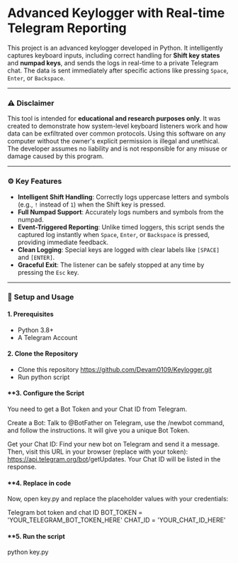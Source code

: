 # Advanced Keylogger with Real-time Telegram Reporting

This project is an advanced keylogger developed in Python. It intelligently captures keyboard inputs, including correct handling for **Shift key states** and **numpad keys**, and sends the logs in real-time to a private Telegram chat. The data is sent immediately after specific actions like pressing `Space`, `Enter`, or `Backspace`.


***

### ⚠️ **Disclaimer**

This tool is intended for **educational and research purposes only**. It was created to demonstrate how system-level keyboard listeners work and how data can be exfiltrated over common protocols. Using this software on any computer without the owner's explicit permission is illegal and unethical. The developer assumes no liability and is not responsible for any misuse or damage caused by this program.

***

### ⚙️ **Key Features**

- **Intelligent Shift Handling**: Correctly logs uppercase letters and symbols (e.g., `!` instead of `1`) when the Shift key is pressed.
- **Full Numpad Support**: Accurately logs numbers and symbols from the numpad.
- **Event-Triggered Reporting**: Unlike timed loggers, this script sends the captured log instantly when `Space`, `Enter`, or `Backspace` is pressed, providing immediate feedback.
- **Clean Logging**: Special keys are logged with clear labels like `[SPACE]` and `[ENTER]`.
- **Graceful Exit**: The listener can be safely stopped at any time by pressing the `Esc` key.

***

### 🚀 **Setup and Usage**

#### **1. Prerequisites**
- Python 3.8+
- A Telegram Account

#### **2. Clone the Repository**
- Clone this repository https://github.com/Devam0109/Keylogger.git
- Run python script

#### **3. Configure the Script
You need to get a Bot Token and your Chat ID from Telegram.

Create a Bot: Talk to @BotFather on Telegram, use the /newbot command, and follow the instructions. It will give you a unique Bot Token.

Get your Chat ID: Find your new bot on Telegram and send it a message. Then, visit this URL in your browser (replace <YourBotToken> with your token): https://api.telegram.org/bot<YourBotToken>/getUpdates. Your Chat ID will be listed in the response.

#### **4. Replace in code
Now, open key.py and replace the placeholder values with your credentials:

Telegram bot token and chat ID
BOT_TOKEN = 'YOUR_TELEGRAM_BOT_TOKEN_HERE'
CHAT_ID = 'YOUR_CHAT_ID_HERE'

#### **5. Run the script
python key.py
